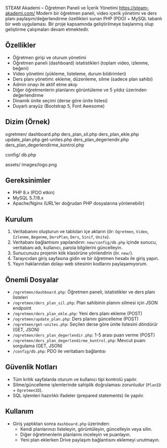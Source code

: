 STEAM Akademi – Öğretmen Paneli ve İçerik Yönetimi
https://steam-akademi.com/
Modern bir öğretmen paneli, video içerik yönetimi ve ders planı paylaşım/değerlendirme özellikleri sunan PHP (PDO) + MySQL tabanlı bir web uygulaması.
Bir proje kapsamında geliştirilmeye başlanmış olup geliştirme çalışmaları devam etmektedir.
## Özellikler
- Öğretmen girişi ve oturum yönetimi
- Öğretmen paneli (dashboard) istatistikleri (toplam video, izlenme, beğeni)
- Video yönetimi (yükleme, listeleme, durum bildirimleri)
- Ders planı yönetimi: ekleme, düzenleme, silme (sadece plan sahibi)
- Admin onayı ile aktif etme akışı
- Diğer öğretmenlerin planlarını görüntüleme ve 5 yıldız üzerinden değerlendirme
- Dinamik ünite seçimi (derse göre ünite listesi)
- Duyarlı arayüz (Bootstrap 5, Font Awesome)

## Dizim (Örnek)

  ogretmen/
    dashboard.php
    ders_plan_sil.php
    ders_plan_ekle.php
    update_plan.php
    get-unites.php
    ders_plan_degerlendir.php
    ders_plan_degerlendirme_kontrol.php

    
  config/
    db.php

    
  assets/
    images/logo.png

## Gereksinimler
- PHP 8.x (PDO etkin)
- MySQL 5.7/8.x
- Apache/Nginx (URL’ler doğrudan PHP dosyalarına yönlenebilir)

## Kurulum
1. Veritabanını oluşturun ve tabloları içe aktarın (ör: `Ogretmen`, `Video`, `Izlenme`, `Begenme`, `DersPlan`, `Ders`, `Sinif`, `Unite`).
2. Veritabanı bağlantısını yapılandırın: `new/config/db.php` içinde sunucu, veritabanı adı, kullanıcı, parola bilgilerini güncelleyin.
3. Sunucunuzu projenin kök klasörüne yönlendirin (ör. `new/`).
4. Tarayıcıdan giriş sayfasına gidin ve bir öğretmen hesabı ile giriş yapın.
5. Yayın haklarından dolayı web sitesinin kodlarını paylaşamıyorum.

## Önemli Dosyalar
- `/ogretmen/dashboard.php`: Öğretmen paneli, istatistikler ve ders planı listeleri
- `/ogretmen/ders_plan_sil.php`: Plan sahibinin planını silmesi için JSON endpoint 
- `/ogretmen/ders_plan_ekle.php`: Yeni ders planı ekleme (POST)
- `/ogretmen/update_plan.php`: Ders planını güncelleme (POST)
- `/ogretmen/get-unites.php`: Seçilen derse göre ünite listesini döndürür (GET, JSON)
- `/ogretmen/ders_plan_degerlendir.php`: 1-5 arası puan verme (POST)
- `/ogretmen/ders_plan_degerlendirme_kontrol.php`: Mevcut puanı sorgulama (GET, JSON)
- `/config/db.php`: PDO ile veritabanı bağlantısı

## Güvenlik Notları
- Tüm kritik sayfalarda oturum ve kullanıcı tipi kontrolü yapılır.
- Silme/güncelleme işlemlerinde sahiplik doğrulaması zorunludur (`PlanID` + `OgretmenID`).
- SQL işlemleri hazırlıklı ifadeler (prepared statements) ile yapılır.

## Kullanım
- Giriş yaptıktan sonra `dashboard.php` üzerinden:
  - Kendi planlarınızı listeleyin, görüntüleyin, güncelleyin veya silin.
  - Diğer öğretmenlerin planlarını inceleyin ve puanlayın.
  - Yeni plan eklerken Drive paylaşım bağlantısını eklemeyi unutmayın.



